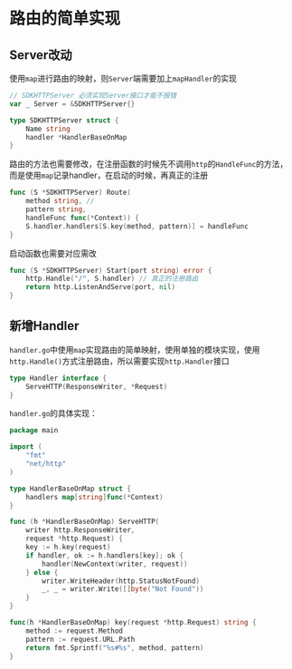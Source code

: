 # 路由的简单实现

## Server改动

使用`map`进行路由的映射，则`Server`端需要加上`mapHandler`的实现

```go
// SDKHTTPServer 必须实现Server接口才能不报错
var _ Server = &SDKHTTPServer{}

type SDKHTTPServer struct {
	Name string
	handler *HandlerBaseOnMap
}
```

路由的方法也需要修改，在注册函数的时候先不调用`http`的`HandleFunc`的方法，而是使用`map`记录handler，在启动的时候，再真正的注册

```go
func (S *SDKHTTPServer) Route(
	method string, //
	pattern string,
	handleFunc func(*Context)) {
	S.handler.handlers[S.key(method, pattern)] = handleFunc
}
```

启动函数也需要对应需改

```go
func (S *SDKHTTPServer) Start(port string) error {
	http.Handle("/", S.handler) // 真正的注册路由
	return http.ListenAndServe(port, nil)
}
```

## 新增Handler

`handler.go`中使用`map`实现路由的简单映射，使用单独的模块实现，使用`http.Handle()`方式注册路由，所以需要实现`http.Handler`接口

```go
type Handler interface {
	ServeHTTP(ResponseWriter, *Request)
}
```

`handler.go`的具体实现：

```go
package main

import (
	"fmt"
	"net/http"
)

type HandlerBaseOnMap struct {
	handlers map[string]func(*Context)
}

func (h *HandlerBaseOnMap) ServeHTTP(
	writer http.ResponseWriter,
	request *http.Request) {
	key := h.key(request)
	if handler, ok := h.handlers[key]; ok {
		handler(NewContext(writer, request))
	} else {
		writer.WriteHeader(http.StatusNotFound)
		_, _ = writer.Write([]byte("Not Found"))
	}
}

func(h *HandlerBaseOnMap) key(request *http.Request) string {
	method := request.Method
	pattern := request.URL.Path
	return fmt.Sprintf("%s#%s", method, pattern)
}
```

